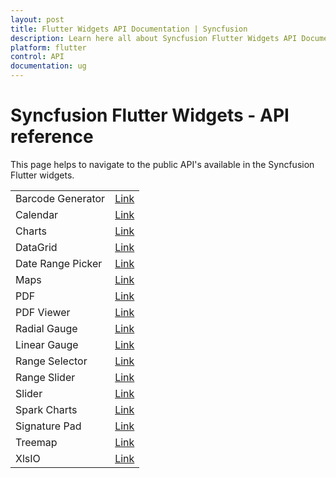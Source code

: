 ```yaml
---
layout: post
title: Flutter Widgets API Documentation | Syncfusion
description: Learn here all about Syncfusion Flutter Widgets API Documentation and more.
platform: flutter
control: API
documentation: ug
---
```


# Syncfusion Flutter Widgets - API reference

This page helps to navigate to the public API's available in the Syncfusion Flutter widgets.

<table>
    <tr>
        <td>
            Barcode Generator
        </td>
        <td>
            <a href="https://pub.dev/documentation/syncfusion_flutter_barcodes/latest/barcodes/barcodes-library.html">Link</a>
        </td>
    </tr>
	<tr>
        <td>
            Calendar
        </td>
        <td>
            <a href="https://pub.dev/documentation/syncfusion_flutter_calendar/latest/calendar/calendar-library.html">Link</a>
        </td>
    </tr>
    <tr>
        <td>
            Charts
        </td>
        <td>
            <a href="https://pub.dev/documentation/syncfusion_flutter_charts/latest/charts/charts-library.html">Link</a>
        </td>
    </tr>
    <tr>
        <td>
            DataGrid
        </td>
        <td>
            <a href="https://pub.dev/documentation/syncfusion_flutter_datagrid/latest/datagrid/datagrid-library.html">Link</a>
        </td>
    </tr>
    <tr>
        <td>
          Date Range Picker
        </td>
       <td>
           <a href="https://pub.dev/documentation/syncfusion_flutter_datepicker/latest/datepicker/datepicker-library.html">Link</a>
      </td>
    </tr>
    <tr>
        <td>
            Maps
        </td>
        <td>
            <a href="https://pub.dev/documentation/syncfusion_flutter_maps/latest/maps/maps-library.html">Link</a>
        </td>
    </tr>
    <tr>
        <td>
            PDF
        </td>
        <td>
            <a href="https://pub.dev/documentation/syncfusion_flutter_pdf/latest/pdf/pdf-library.html">Link</a>
        </td>
    </tr>
    <tr>
        <td>
            PDF Viewer
        </td>
        <td>
            <a href="https://pub.dev/documentation/syncfusion_flutter_pdfviewer/latest/pdfviewer/pdfviewer-library.html">Link</a>
        </td>
    </tr>
    <tr>
        <td>
            Radial Gauge
        </td>
        <td>
            <a href="https://pub.dev/documentation/syncfusion_flutter_gauges/latest/gauges/gauges-library.html">Link</a>
        </td>
    </tr>
    <tr>
        <td>
            Linear Gauge
        </td>
        <td>
            <a href="https://pub.dev/documentation/syncfusion_flutter_gauges/latest/gauges/gauges-library.html">Link</a>
        </td>
    </tr>
	<tr>
        <td>
            Range Selector
        </td>
        <td>
            <a href="https://pub.dev/documentation/syncfusion_flutter_sliders/latest/sliders/SfRangeSelector-class.html">Link</a>
        </td>
    </tr>
    <tr>
        <td>
            Range Slider
        </td>
        <td>
            <a href="https://pub.dev/documentation/syncfusion_flutter_sliders/latest/sliders/SfRangeSlider-class.html">Link</a>
        </td>
    </tr>
    <tr>
        <td>
            Slider
        </td>
        <td>
            <a href="https://pub.dev/documentation/syncfusion_flutter_sliders/latest/sliders/SfSlider-class.html">Link</a>
        </td>
    </tr>
    <tr>
        <td>
            Spark Charts
        </td>
        <td>
            <a href="https://pub.dev/documentation/syncfusion_flutter_charts/latest/sparkcharts/sparkcharts-library.html">Link</a>
        </td>
    </tr>
    <tr>
        <td>
            Signature Pad
        </td>
        <td>
            <a href="https://pub.dev/documentation/syncfusion_flutter_signaturepad/latest/signaturepad/SfSignaturePad-class.html">Link</a>
        </td>
    </tr>
    <tr>
        <td>
            Treemap
        </td>
        <td>
            <a href="https://pub.dev/documentation/syncfusion_flutter_treemap/latest/treemap/SfTreemap-class.html">Link</a>
        </td>
    </tr>
    <tr>
        <td>
            XlsIO
        </td>
        <td>
            <a href="https://pub.dev/documentation/syncfusion_flutter_xlsio/latest/xlsio/xlsio-library.html">Link</a>
        </td>
    </tr>
</table>
